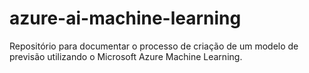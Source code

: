 # azure-ai-machine-learning
Repositório para documentar o processo de criação de um modelo de previsão utilizando o Microsoft Azure Machine Learning.
